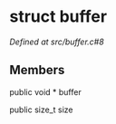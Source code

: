 # struct buffer

*Defined at src/buffer.c#8*

## Members

public void * buffer

public size_t size



